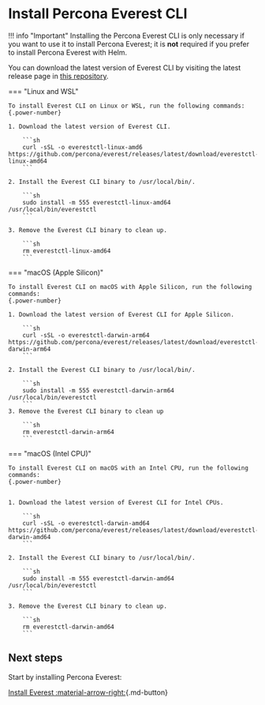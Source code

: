 # Install Percona Everest CLI

!!! info "Important"
    Installing the Percona Everest CLI is only necessary if you want to use it to install Percona Everest; it is **not** required if you prefer to install Percona Everest with Helm.

You can download the latest version of Everest CLI by visiting the latest release page in [this repository](https://github.com/percona/everest/releases/latest).


=== "Linux and WSL"
        
    To install Everest CLI on Linux or WSL, run the following commands:
    {.power-number}

    1. Download the latest version of Everest CLI.

        ```sh
        curl -sSL -o everestctl-linux-amd6 https://github.com/percona/everest/releases/latest/download/everestctl-linux-amd64
        ```

    2. Install the Everest CLI binary to /usr/local/bin/.

        ```sh
        sudo install -m 555 everestctl-linux-amd64 /usr/local/bin/everestctl
        ```

    3. Remove the Everest CLI binary to clean up.

        ```sh
        rm everestctl-linux-amd64
        ```         

=== "macOS (Apple Silicon)"

    To install Everest CLI on macOS with Apple Silicon, run the following commands:
    {.power-number}

    1. Download the latest version of Everest CLI for Apple Silicon.

        ```sh
        curl -sSL -o everestctl-darwin-arm64 https://github.com/percona/everest/releases/latest/download/everestctl-darwin-arm64
        ```

    2. Install the Everest CLI binary to /usr/local/bin/.

        ```sh
        sudo install -m 555 everestctl-darwin-arm64 /usr/local/bin/everestctl
        ```
    3. Remove the Everest CLI binary to clean up

        ```sh
        rm everestctl-darwin-arm64
        ```

=== "macOS (Intel CPU)"

    To install Everest CLI on macOS with an Intel CPU, run the following commands:
    {.power-number}


    1. Download the latest version of Everest CLI for Intel CPUs.

        ```sh
        curl -sSL -o everestctl-darwin-amd64 https://github.com/percona/everest/releases/latest/download/everestctl-darwin-amd64
        ```

    2. Install the Everest CLI binary to /usr/local/bin/.

        ```sh
        sudo install -m 555 everestctl-darwin-amd64 /usr/local/bin/everestctl
        ```

    3. Remove the Everest CLI binary to clean up.

        ```sh
        rm everestctl-darwin-amd64
        ```

## Next steps

Start by installing Percona Everest: 

[Install Everest :material-arrow-right:](installEverest.md){.md-button}

